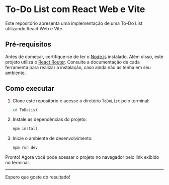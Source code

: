 # To-Do List com React Web e Vite

Este repositório apresenta uma implementação de uma To-Do List utilizando React Web e Vite.

## Pré-requisitos

Antes de começar, certifique-se de ter o [Node.js](https://nodejs.org/pt) instalado. Além disso, este projeto utiliza o [React Router](https://reactrouter.com/start/library/installation). Consulte a documentação de cada ferramenta para realizar a instalação, caso ainda não as tenha em seu ambiente.

## Como executar

1. Clone este repositório e acesse o diretório `ToDoList` pelo terminal:
   ```bash
   cd ToDoList
   ```

2. Instale as dependências do projeto:
   ```bash
   npm install
   ```

3. Inicie o ambiente de desenvolvimento:
   ```bash
   npm run dev
   ```

Pronto! Agora você pode acessar o projeto no navegador pelo link exibido no terminal.

---

Espero que goste do resultado!
